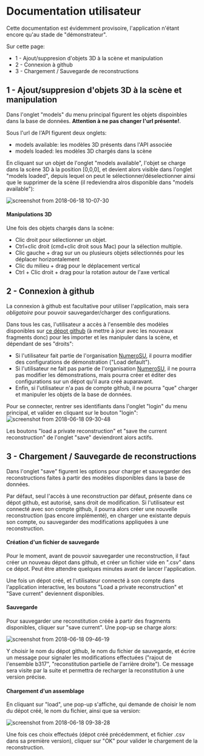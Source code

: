 # Documentation utilisateur
Cette documentation est évidemment provisoire, l'application n'étant encore qu'au stade de "démonstrateur".

Sur cette page:
* 1 - Ajout/suppresion d'objets 3D à la scène et manipulation
* 2 - Connexion à github
* 3 - Chargement / Sauvegarde de reconstructions

## 1 - Ajout/suppresion d'objets 3D à la scène et manipulation
Dans l'onglet "models" du menu principal figurent les objets dispoinbles dans la base de données. **Attention à ne pas changer l'url présente!**.

Sous l'url de l'API figurent deux onglets: 
* models available: les modèles 3D présents dans l'API associée
* models loaded: les modèles 3D chargés dans la scène

En cliquant sur un objet de l'onglet "models available", l'objet se charge dans la scène 3D à la position [0,0,0], et devient alors visible dans l'onglet "models loaded", depuis lequel on peut le sélectionner/déselectionner ainsi que le supprimer de la scène (il redeviendra alros disponible dans "models available"):

![screenshot from 2018-06-18 10-07-30](https://user-images.githubusercontent.com/11873158/41525171-5fb614fc-72e0-11e8-9798-be71d889e475.jpg)

#### Manipulations 3D
Une fois des objets chargés dans la scène:
* Clic droit pour sélectionner un objet.
* Ctrl+clic droit (cmd+clic droit sous Mac) pour la sélection multiple.
* Clic gauche + drag sur un ou plusieurs objets sélectionnés pour les déplacer horizontalement
* Clic du milieu + drag pour le déplacement vertical
* Ctrl + Clic droit + drag pour la rotation autour de l'axe vertical


## 2 - Connexion à github
La connexion à github est facultative pour utiliser l'application, mais sera  *obligatoire* pour pouvoir sauvegarder/charger des configurations.

Dans tous les cas, l'utilisateur a accès à l'ensemble des modèles disponibles sur [ce dépot github](https://github.com/NumeroSU/models-database) (à mettre à jour avec les nouveaux fragments donc) pour les importer et les manipuler dans la scène, et dépendant de ses "droits":

* Si l'utilisateur fait partie de l'organisation [NumeroSU](https://github.com/NumeroSU), il pourra modifier des configurations de démonstration ("Load default").
* Si l'utilisateur ne fait pas partie de l'organisation [NumeroSU](https://github.com/NumeroSU), il ne pourra pas modifier les démonstrations, mais pourra créer et éditer des configurations sur un dépot qu'il aura créé auparavant.
* Enfin, si l'utilisateur n'a pas de compte github, il ne pourra "que" charger et manipuler les objets de la base de données.

Pour se connecter, rentrer ses identifiants dans l'onglet "login" du menu principal, et valider en cliquant sur le bouton "login":
![screenshot from 2018-06-18 09-30-48](https://user-images.githubusercontent.com/11873158/41523725-50e6fd74-72db-11e8-8b99-ba6477495a88.jpg)


Les boutons "load a private reconstruction" et "save the current reconstruction" de l'onglet "save" deviendront alors actifs.

## 3 - Chargement / Sauvegarde de reconstructions
Dans l'onglet "save" figurent les options pour charger et sauvegarder des reconstructions faites à partir des modèles disponibles dans la base de données.

Par défaut, seul l'accès à une reconstruction par défaut, présente dans ce dépot github, est autorisé, sans droit de modification.
Si l'utilisateur est connecté avec son compte github, il pourra alors créer une nouvelle reconstruction (pas encore implémenté), en charger une existante depuis son compte, ou sauvegarder des modifications appliquées à une reconstruction.

#### Création d'un fichier de sauvegarde
Pour le moment, avant de pouvoir sauvegarder une reconstruction, il faut créer un nouveau dépot dans github, et créer un fichier vide en ".csv" dans ce dépot. Peut être attendre quelques minutes avant de lancer l'application.

Une fois un dépot créé, et l'utilisateur connecté à son compte dans l'application interactive, les boutons "Load a private reconstruction" et "Save current" deviennent disponibles.

#### Sauvegarde 
Pour sauvegarder une reconstitution créée à partir des fragments disponibles, cliquer sur "save current". Une pop-up se charge alors:

![screenshot from 2018-06-18 09-46-19](https://user-images.githubusercontent.com/11873158/41524316-587415a2-72dd-11e8-8ffc-d22c1e77d819.jpg)

Y choisir le nom du dépot github, le nom du fichier de sauvegarde, et écrire un message pour signaler les modifications effectuées ("rajout de l'ensemble b317", "reconstitution partielle de l'arrière droite"). Ce message sera visite par la suite et permettra de recharger la reconstitution à une version précise.


#### Chargement d'un assemblage
 En cliquant sur "load", une pop-up s'affiche, qui demande de choisir le nom du dépot créé, le nom du fichier, ainsi que sa version:

![screenshot from 2018-06-18 09-38-28](https://user-images.githubusercontent.com/11873158/41524015-4701829c-72dc-11e8-9589-4dc0fed60059.jpg)

Une fois ces choix effectués (dépot créé précédemment, et fichier .csv dans sa première version), cliquer sur "OK" pour valider le chargement de la reconstruction.

